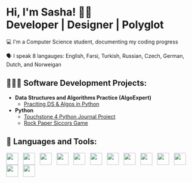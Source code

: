 <h1>Hi, I'm Sasha! 👋🏻 <br/><a> Developer</a> | <a>Designer</a> | <a>Polyglot</a></h1>

💻 I'm a Computer Science student, documenting my coding progress 

🗣️ I speak 8 langauges: English, Farsi, Turkish, Russian, Czech, German, Dutch, and Norweigan

<h2>👨🏻‍💻 Software Development Projects:</h2>

- <b>Data Structures and Algorithms Practice (AlgoExpert)</b>
  - [Praciting DS & Algos in Python](https://github.com//Algorithms-Practice)
- <b> Python </b>
  - [Touchstone 4 Python Journal Project](https://github.com/sashashirkhodaei/Touchstone-4-Python-Journal-Project)
  - [Rock Paper Siccors Game](https://github.com/sashashirkhodaei/RockPaperScissors)

<h2>🧰 Languages and Tools:</h2>

<img align="left" width="32px" style="padding-right:10px;" src="https://cdn.jsdelivr.net/gh/devicons/devicon/icons/python/python-original.svg" />
<img align="left" width="32px" style="padding-right:10px;" src="https://cdn.jsdelivr.net/gh/devicons/devicon/icons/postgresql/postgresql-original.svg" />
<img align="left" width="32px" style="padding-right:10px;" src="https://cdn.jsdelivr.net/gh/devicons/devicon/icons/mysql/mysql-original.svg" />
<img align="left" width="32px" style="padding-right:10px;" src="https://cdn.jsdelivr.net/gh/devicons/devicon/icons/javascript/javascript-original.svg" />
<img align="left" width="32px" style="padding-right:10px;" src="https://cdn.jsdelivr.net/gh/devicons/devicon/icons/html5/html5-original.svg" />
<img align="left" width="32px" style="padding-right:10px;" src="https://cdn.jsdelivr.net/gh/devicons/devicon/icons/css3/css3-original.svg" />
<img align="left" width="32px" style="padding-right:10px;" src="https://cdn.jsdelivr.net/gh/devicons/devicon/icons/django/django-plain.svg" />
<img align="left" width="32px" style="padding-right:10px;" style="padding-right:10px;" src="https://cdn.jsdelivr.net/gh/devicons/devicon/icons/flask/flask-original.svg" />
<img align="left" width="32px" style="padding-right:10px;" src="https://cdn.jsdelivr.net/gh/devicons/devicon/icons/tailwindcss/tailwindcss-plain.svg" />
<img align="left" width="32px" style="padding-right:10px;" src="https://cdn.jsdelivr.net/gh/devicons/devicon/icons/react/react-original.svg" />
<img align="left" width="32px" style="padding-right:10px;" src="https://cdn.jsdelivr.net/gh/devicons/devicon/icons/nextjs/nextjs-line.svg" />
<img align="left" width="32px" style="padding-right:10px;" src="https://cdn.jsdelivr.net/gh/devicons/devicon/icons/nodejs/nodejs-original.svg" />
<img align="left" width="32px" style="padding-right:10px;" src="https://cdn.jsdelivr.net/gh/devicons/devicon/icons/vscode/vscode-original.svg" />

